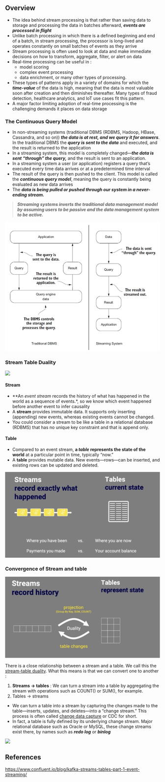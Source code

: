 ## Overview

* The idea behind stream processing is that rather than saving data to storage and processing  the data in batches afterward, ***events are processed in flight***
* Unlike batch processing in which there is a defined beginning and end of a batch, in stream processing,  the processor is long-lived and operates constantly on small batches of events   as they arrive
* Stream processing is often used to look at data and make immediate decisions on how to transform,  aggregate, filter, or alert on data
* Real-time processing can be useful in :
	- model scoring
	- complex event processing
	- data enrichment, or many other types of processing. 
* These types of patterns apply in a variety of domains for which the ***time-value*** of the data is high,  meaning that the data is most valuable soon after creation and then diminishes thereafter. Many types of fraud detection, healthcare analytics, and IoT use cases fit this pattern. 
* A major factor limiting adoption of real-time processing  is the challenging demands it places  on data storage
### The Continuous Query Model

 - In non-streaming systems (traditional DBMS (RDBMS, Hadoop, HBase, Cassandra, and so on)) ***the data is at rest, and we query it for answers***. In the traditional DBMS the ***query is sent to the data*** and executed, and the result is returned to the application
- In a streaming system, this model is completely changed—***the data is sent “through” the query,*** and the result is sent to an application. 
- In a streaming system a user (or application) registers a query that’s executed every time data arrives or at a predetermined time interval
- The result of the query is then pushed to the client. This model is called the ***continuous query model***, meaning the query is constantly being evaluated as new data arrives
- The ***data is being pulled or pushed through our system in a never-ending stream.***

>***Streaming systems inverts the traditional data management model by assuming users to be passive and the data management system to be active.*** 


![](../../images/dbms_vs_streaming_systems.jpg)
### Stream Table Duality

![](https://cdn.confluent.io/wp-content/uploads/kafka-streams-and-tables.gif)
#### Stream 
- **An _event stream_ records the history of what has happened in the world as a sequence of events.*, so we know which event happened before another event to infer causality 
- A **stream** provides immutable data. It supports only inserting (appending) new events, whereas existing events cannot be changed. 
- You could consider a stream to be like a table in a relational database (RDBMS) that has no unique key constraint and that is append only.
#### Table
- Compared to an event stream, **a _table_ represents the state of the world** at a particular point in time, typically “now.” 
- A **table** provides mutable data. New events—rows—can be inserted, and existing rows can be updated and deleted. 

![](../../images/stream_table_duality_1.jpg)
### Convergence of Stream and table

![](../../images/stream_table_duality_2.jpg)

There is a close relationship between a stream and a table. We call this the [stream-table duality](https://www.confluent.io/blog/streams-tables-two-sides-same-coin/). What this means is that we can convert one to another :
1. **Streams → tables** : We can turn a stream into a table by aggregating the stream with operations such as COUNT() or SUM(), for example. 
2. Tables → streams
- We can turn a table into a stream by capturing the changes made to the table—inserts, updates, and deletes—into a “change stream.” This process is often called [change data capture](https://en.wikipedia.org/wiki/Change_data_capture) or CDC for short. 
- In fact, a table is fully defined by its underlying change stream. Major relational database such as Oracle  or MySQL, these change streams exist there, by names such as ***redo log*** or ***binlog***

![](https://cdn.confluent.io/wp-content/uploads/event-stream-1.gif)
## References

https://www.confluent.io/blog/kafka-streams-tables-part-1-event-streaming/
